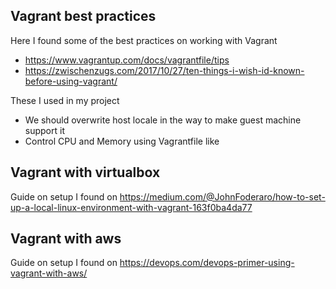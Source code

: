## Vagrant best practices

Here I found some of the best practices on working with Vagrant 
- https://www.vagrantup.com/docs/vagrantfile/tips
- https://zwischenzugs.com/2017/10/27/ten-things-i-wish-id-known-before-using-vagrant/

These I used in my project
- We should overwrite host locale in the way to make guest machine support it
- Control CPU and Memory using Vagrantfile like 

## Vagrant with virtualbox

Guide on setup I found on https://medium.com/@JohnFoderaro/how-to-set-up-a-local-linux-environment-with-vagrant-163f0ba4da77

## Vagrant with aws

Guide on setup I found on https://devops.com/devops-primer-using-vagrant-with-aws/

